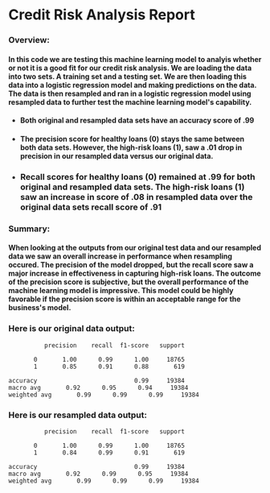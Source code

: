 # Credit Risk Analysis Report

### Overview:
#### In this code we are testing this machine learning model to analyis whether or not it is a good fit for our credit risk analysis. We are loading the data into two sets. A training set and a testing set. We are then loading this data into a logistic regression model and making predictions on the data. The data is then resampled and ran in a logistic regression model using resampled data to further test the machine learning model's capability. 

- #### Both original and resampled data sets have an accuracy score of .99

- #### The precision score for healthy loans (0) stays the same between both data sets. However, the high-risk loans (1), saw a .01 drop in precision in our resampled data versus our original data. 

- ### Recall scores for healthy loans (0) remained at .99 for both original and resampled data sets. The high-risk loans (1) saw an increase in score of .08 in resampled data over the original data sets recall score of .91

### Summary:
#### When looking at the outputs from our original test data and our resampled data we saw an overall increase in performance when resampling occured. The precision of the model dropped, but the recall score saw a major increase in effectiveness in capturing high-risk loans. The outcome of the precision score is subjective, but the overall performance of the machine learning model is impressive. This model could be highly favorable if the precision score is within an acceptable range for the business's model. 

### Here is our original data output:
              precision    recall  f1-score   support

           0       1.00      0.99      1.00     18765
           1       0.85      0.91      0.88       619

    accuracy                           0.99     19384
    macro avg       0.92      0.95      0.94     19384
    weighted avg       0.99      0.99      0.99     19384

### Here is our resampled data output:
              precision    recall  f1-score   support

           0       1.00      0.99      1.00     18765
           1       0.84      0.99      0.91       619

    accuracy                           0.99     19384
    macro avg       0.92      0.99      0.95     19384
    weighted avg       0.99      0.99      0.99     19384